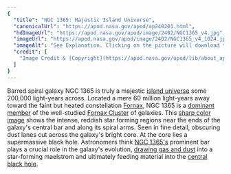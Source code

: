 ```yaml
---
{
  "title": "NGC 1365: Majestic Island Universe",
  "canonicalUrl": "https://apod.nasa.gov/apod/ap240201.html",
  "hdImageUrl": "https://apod.nasa.gov/apod/image/2402/NGC1365_v4.jpg",
  "imageUrl": "https://apod.nasa.gov/apod/image/2402/NGC1365_v4_1024.jpg",
  "imageAlt": "See Explanation. Clicking on the picture will download the highest resolution version available.",
  "credit": [
    "Image Credit & [Copyright](https://apod.nasa.gov/apod/lib/about_apod.html#srapply): Processing - [Jean-Baptiste Auroux](https://millenniumphoton.com/), Data - [Mike Selby](https://throughlightandtime.com/)"
  ]
}
---
```


Barred spiral galaxy NGC 1365 is truly a majestic [island universe](https://apod.nasa.gov/apod/ap100109.html) some 200,000 light-years across. Located a mere 60 million light-years away toward the faint but heated constellation [Fornax](https://earthsky.org/constellations/fornax-the-furnace-galaxy-hubble-ultra-deep-field/), NGC 1365 is a [dominant member](https://apod.nasa.gov/apod/ap220129.html) of the well-studied [Fornax Cluster](http://www.atlasoftheuniverse.com/galgrps/for.html) of galaxies. This [sharp color image](https://www.astrobin.com/cq7ja1/) shows the intense, reddish star forming regions near the ends of the galaxy's central bar and along its spiral arms. Seen in fine detail, obscuring dust lanes cut across the galaxy's bright core. At the core lies a supermassive black hole. Astronomers think [NGC 1365's](http://arxiv.org/abs/0907.2602) prominent bar plays a crucial role in the galaxy's evolution, [drawing gas and dust](https://webbtelescope.org/contents/media/images/2023/104/01GS812G7AGRG6D1WCXPS3EYZ5) into a star-forming maelstrom and ultimately feeding material into the [central black hole](https://phys.org/news/2022-08-image-webb-galaxy-ngc-supermassive.html).
